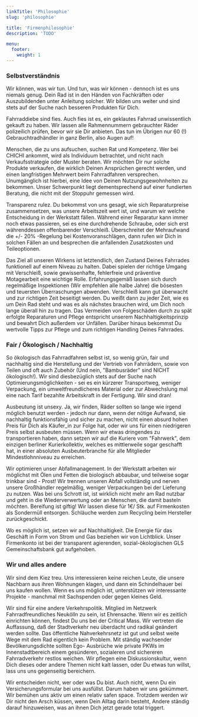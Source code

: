 ```yaml
---
linkTitle: 'Philosophie'
slug: 'philosophie'

title: 'Firmenphilosophie' 
description: 'TODO'

menu:
  footer:
    weight: 1
---
```



### Selbstverständnis

Wir können, was wir tun.
Und tun, was wir können - dennoch ist es uns niemals genug.
Dein Rad ist in den Händen von Fachkräften oder Auszubildenden unter Anleitung solcher. Wir bilden 
uns weiter und sind stets auf der Suche nach besseren Produkten für Dich.

Fahrraddiebe sind fies.
Auch fies ist es, ein geklautes Fahrrad unwissentlich gekauft zu haben. Wir lassen alle 
Rahmennummern gebrauchter Räder polizeilich prüfen, bevor wir sie Dir anbieten. Das tun im Übrigen 
nur 60 (!) Gebrauchtradhändler in ganz Berlin, also Augen auf!

Menschen, die zu uns aufsuchen, suchen Rat und Kompetenz.
Wer bei CHICHI ankommt, wird als Individuum betrachtet, und nicht nach Verkaufsstrategie oder Muster 
beraten. Wir möchten Dir nur solche Produkte verkaufen, die wirklich Deinen Ansprüchen gerecht 
werden, und einen langfristigen Mehrwert beim Fahrradfahren versprechen. Unumgänglich ist hierbei, 
eine Idee von Deinen Nutzungsgewohnheiten zu bekommen. Unser Schwerpunkt liegt dementsprechend auf 
einer fundierten Beratung, die nicht mit der Stoppuhr gemessen wird.

Transparenz rulez.
Du bekommst von uns gesagt, wie sich Reparaturpreise zusammensetzen, was unsere Arbeitszeit wert 
ist, und warum wir welche Entscheidung in der Werkstatt fällen.
Während einer Reparatur kann immer noch etwas passieren, sei es eine durchdrehende Schraube, oder 
sich erst währenddessen offenbarender Verschleiß. Überschreitet der Mehraufwand 
die +/- 20% -Regelung bei Kostenvoranschlägen, dann rufen wir Dich in solchen Fällen an und 
besprechen die anfallenden Zusatzkosten und Teileoptionen.

Das Ziel all unseren Wirkens ist letztendlich, den Zustand Deines Fahrrades funktionell auf einem 
Niveau zu halten.
Dabei spielen der richtige Umgang mit Verschleiß, sowie gewissenhafte, fehlerfreie und präventive 
Motagearbeit eine wichtige Rolle.
Erfahrungsgemäß lassen sich durch regelmäßige Inspektionen (Wir empfehlen alle halbe Jahre) die 
bösesten und teuersten Überraschungen abwenden. Verschleiß kann gut überwacht und zur richtigen Zeit 
beseitigt werden. Du weißt dann zu jeder Zeit, wie es um Dein Rad steht und was es als nächstes 
brauchen wird, um Dich noch lange überall hin zu tragen.
Das Vermeiden von Folgeschäden durch zu spät erfolgte Reparaturen und Pflege entspricht unserem 
Nachhaltigkeitsprinzip und bewahrt Dich außerdem vor Unfällen.
Darüber hinaus bekommst Du wertvolle Tipps zur Pflege und zum richtigen Handling Deines Fahrrades.


### Fair / Ökologisch / Nachhaltig

So ökologisch das Fahrradfahren selbst ist, so wenig grün, fair und nachhaltig sind die Herstellung 
und der Vertrieb von Fahrrädern, sowie von Teilen und oft auch Zubehör (Und nein, "Bambusräder" sind 
NICHT ökologisch!).
Wir sind diesbezüglich stets auf der Suche nach Optimierungsmöglichkeiten - sei es ein kürzerer 
Transportweg, weniger Verpackung, ein umweltfreundlicheres Material oder zur Abwechslung mal eine 
nach Tarif bezahlte Arbeitskraft in der Fertigung. Wir sind dran!

Ausbeutung ist unsexy.
Ja, wir finden, Räder sollten so lange wie irgend möglich benutzt werden - jedoch nur dann, wenn der 
nötige Aufwand, sie nachhaltig funktionsfähig und sicher zu machen, nicht einen absurd hohen Preis 
für Dich als Käufer_in zur Folge hat, oder wir uns für einen niedrigeren Preis selbst ausbeuten 
müssen.
Wenn wir etwas dringendes zu transportieren haben, dann setzen wir auf die Kuriere vom "Fahrwerk", 
dem einzigen berliner Kurierkollektiv, welches es mittlerweile sogar geschafft hat, in einer 
absoluten Ausbeuterbranche für alle Mitglieder Mindestlohnniveau zu erreichen.

Wir optimieren unser Abfallmanagement.
In der Werkstatt arbeiten wir möglichst mit Ölen und Fetten die biologisch abbaubar, und teilweise 
sogar trinkbar sind - Prost! Wir trennen unseren Abfall vollständig und nerven unsere Großhändler 
regelmäßig, weniger Verpackungen bei der Lieferung zu nutzen. Was bei uns Schrott ist, ist wirklich 
nicht mehr am Rad nutzbar und geht in die Wiederverwertung oder an Menschen, die damit basteln 
möchten. Bereifung ist giftig! Wir lassen diese für 1€/ Stk. auf Firmenkosten als Sondermüll 
entsorgen. Schläuche werden zum Recycling beim Hersteller zurückgeschickt.

Wo es möglich ist, setzen wir auf Nachhaltigkeit.
Die Energie für das Geschäft in Form von Strom und Gas beziehen wir von Lichtblick. Unser 
Firmenkonto ist bei der transparent agierenden, sozial-ökologischen GLS Gemeinschaftsbank gut 
aufgehoben.


### Wir und alles andere

Wir sind dem Kiez treu.
Uns interessieren keine reichen Leute, die unsere Nachbarn aus ihren Wohnungen klagen, und dann ein 
Schindelhauer bei uns kaufen wollen.
Wenn es uns möglich ist, unterstützen wir interessante Projekte  - manchmal mit Sachspenden oder 
gegen kleines Geld.

Wir sind für eine andere Verkehrspolitik.
Mitglied im Netzwerk Fahrradfreundliches Neukölln zu sein, ist Ehrensache. Wenn wir es zeitlich 
einrichten können, findest Du uns bei der Critical Mass. Wir vertreten die Auffassung, daß der 
Stadtverkehr neu überdacht und radikal geändert werden sollte. Das öffentliche Nahverkehrsnetz ist 
gut und selbst weite Wege mit dem Rad eigentlich kein Problem. Mit ständig wachsender 
Bevölkerungsdichte sollten Ego- Ausbrüche wie private PKWs im Innenstadtbereich einem gesünderen, 
sozialeren und sichereren Fahrradverkehr restlos weichen.
Wir pflegen eine Diskussionskultur, wenn Dich dieses oder andere Themen nicht kalt lassen, oder Du 
etwas tun willst, lass uns uns gegenseitig bereichern.

Wir entscheiden nicht, wer oder was Du bist.
Auch nicht, wenn Du ein Versicherungsformular bei uns ausfüllst. Darum haben wir uns gekümmert. Wir 
bemühen uns aktiv um einen relativ safen space.
Trotzdem werden wir Dir nicht den Arsch küssen, wenn Dein Alltag darin besteht, Andere ständig 
darauf hinzuweisen, was an ihnen Dich jetzt gerade total triggert.
